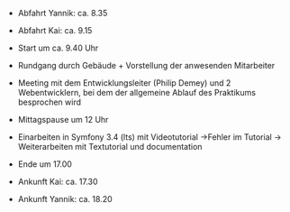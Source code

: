 - Abfahrt Yannik: ca. 8.35
- Abfahrt Kai: ca. 9.15
- Start um ca. 9.40 Uhr

- Rundgang durch Gebäude + Vorstellung der anwesenden Mitarbeiter
- Meeting mit dem Entwicklungsleiter (Philip Demey) und 2 Webentwicklern, bei dem der allgemeine Ablauf des Praktikums besprochen wird
- Mittagspause um 12 Uhr
- Einarbeiten in Symfony 3.4 (lts) mit Videotutorial
->Fehler im Tutorial -> Weiterarbeiten mit Textutorial und documentation

- Ende um 17.00
- Ankunft Kai: ca. 17.30
- Ankunft Yannik: ca. 18.20
